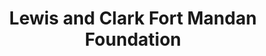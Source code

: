 ---
layout: repo
title: "Lewis and Clark Fort Mandan Foundation"
id: 6475
permalink: repos/6475/
---